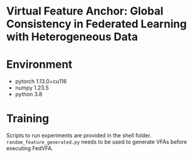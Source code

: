 # Virtual Feature Anchor: Global Consistency in Federated Learning with Heterogeneous Data

#  Environment

- pytorch 1.13.0+cu116
- numpy 1.23.5
- python 3.8

# Training

Scripts to run experiments are provided in the shell folder. `random_feature_generated.py` needs to be used to generate VFAs before executing FedVFA.